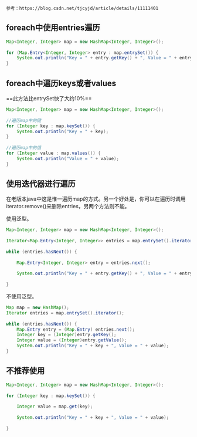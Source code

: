 ```ad-note
参考：https://blog.csdn.net/tjcyjd/article/details/11111401
```

## foreach中使用entries遍历

```java
Map<Integer, Integer> map = new HashMap<Integer, Integer>();
 
for (Map.Entry<Integer, Integer> entry : map.entrySet()) { 
    System.out.println("Key = " + entry.getKey() + ", Value = " + entry.getValue());
}
```


## foreach中遍历keys或者values

==此方法比entrySet快了大约10%==

```java
Map<Integer, Integer> map = new HashMap<Integer, Integer>();
 
//遍历map中的键
for (Integer key : map.keySet()) {
    System.out.println("Key = " + key);
}
 
//遍历map中的值
for (Integer value : map.values()) {
    System.out.println("Value = " + value);
}
```

## 使用迭代器进行遍历

在老版本java中这是惟一遍历map的方式。另一个好处是，你可以在遍历时调用iterator.remove()来删除entries，另两个方法则不能。

使用泛型。

```java
Map<Integer, Integer> map = new HashMap<Integer, Integer>();
 
Iterator<Map.Entry<Integer, Integer>> entries = map.entrySet().iterator();
 
while (entries.hasNext()) {
 
    Map.Entry<Integer, Integer> entry = entries.next();
 
    System.out.println("Key = " + entry.getKey() + ", Value = " + entry.getValue());
 
}
```


不使用泛型。

```java
Map map = new HashMap();
Iterator entries = map.entrySet().iterator();
 
while (entries.hasNext()) {
    Map.Entry entry = (Map.Entry) entries.next();
    Integer key = (Integer)entry.getKey();
    Integer value = (Integer)entry.getValue();
    System.out.println("Key = " + key + ", Value = " + value);
}
```


## 不推荐使用


```java
Map<Integer, Integer> map = new HashMap<Integer, Integer>();
 
for (Integer key : map.keySet()) {
 
    Integer value = map.get(key);
 
    System.out.println("Key = " + key + ", Value = " + value);
 
}
```